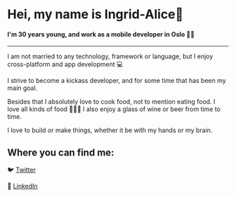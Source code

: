 # Hei, my name is Ingrid-Alice:wave:




#### I'm 30 years young, and work as a mobile developer in Oslo 👩🏽

---




I am not married to any technology, framework or language, but I enjoy cross-platform and app development 💻

I strive to become a kickass developer, and for some time that has been my main goal.



Besides that I absolutely love to cook food, not to mention eating food. I love all kinds of food 🍲🍕🥗 
I also enjoy a glass of wine or beer from time to time.


I love to build or make things, whether it be with my hands or my brain.

## Where you can find me:
🐦 [Twitter](https://twitter.com/byiaffs)



🔗 [LinkedIn](https://www.linkedin.com/in/iaffs/)
<!--
<p align="right">
<img src="https://user-images.githubusercontent.com/42621710/101796122-e86a7480-3b08-11eb-98ab-42e4eb8d696d.png" width="200" title="hover text">
</p>
-->

<!--
**iaffs/iaffs** is a ✨ _special_ ✨ repository because its `README.md` (this file) appears on your GitHub profile.

Here are some ideas to get you started:

- 🔭 I’m currently working on ...
- 🌱 I’m currently learning ...
- 👯 I’m looking to collaborate on ...
- 🤔 I’m looking for help with ...
- 💬 Ask me about ...
- 📫 How to reach me: ...
- 😄 Pronouns: ...
- ⚡ Fun fact: ...
-->
